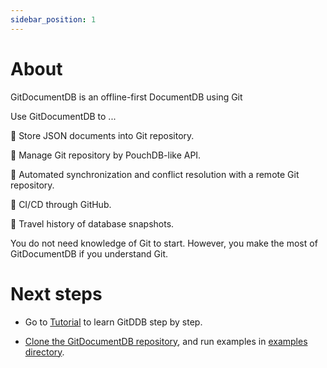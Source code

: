 ```yaml
---
sidebar_position: 1
---
```


# About

GitDocumentDB is an offline-first DocumentDB using Git

Use GitDocumentDB to ...

:green_book: Store JSON documents into Git repository. 

:art: Manage Git repository by PouchDB-like API. 

:rocket: Automated synchronization and conflict resolution with a remote Git repository.

:arrows_counterclockwise: CI/CD through GitHub.

:dromedary_camel: Travel history of database snapshots.

You do not need knowledge of Git to start. However, you make the most of GitDocumentDB if you understand Git.

# Next steps

- Go to [Tutorial](/docs/tutorial/install) to learn GitDDB step by step.

- [Clone the GitDocumentDB repository](https://github.com/sosuisen/git-documentdb), and run examples in [examples directory](https://github.com/sosuisen/git-documentdb/tree/main/examples).
